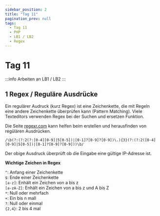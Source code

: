 ```yaml
---
sidebar_position: 2
title: "Tag 11"
pagination_prev: null
tags:
  - Tag 11
  - PHP
  - LB1 / LB2
  - Regex
---
```


# Tag 11

:::info
Arbeiten an LB1 / LB2
:::

## 1 Regex / Reguläre Ausdrücke

Ein regulärer Audruck (kurz Regex) ist eine Zeichenkette, die mit Regeln eine andere Zeichenkette überprüfen kann (Pattern Matching). Viele Texteditors verwenden Regex bei der Suchen und ersetzen Funktion.

Die Seite [regexr.com](https://regexr.com/) kann helfen beim erstellen und herausfinden von regülären Ausdrücken.

```regex
/\b(?:(?:2(?:[0-4][0-9]|5[0-5])|[0-1]?[0-9]?[0-9])\.){3}(?:(?:2([0-4][0-9]|5[0-5])|[0-1]?[0-9]?[0-9]))\b/
```

Der obige Ausdruck überprüft ob die Eingabe eine gültige IP-Adresse ist.

**Wichtige Zeichen in Regex**

`^`: Anfang einer Zeichenkette  
`$`: Ende einer Zeichenkette  
`[a-z]`: Enhält ein Zeichen von a bis z  
`[a-zA-Z]`: Enhält ein Zeichen von a bis z und A bis Z  
`*`: Null oder mehrfach  
`+`: Ein bis n mall  
`?`: Null oder einmal  
`{2,4}`: 2 bis 4 mal